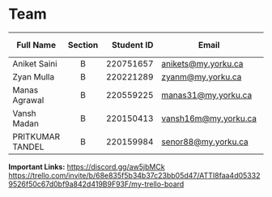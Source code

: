 # Team

| Full Name       | Section | Student ID | Email                 | Best Way to Contact | Discord Username      |
|-----------------|:-------:|-----------:|-----------------------|---------------------|---------------------- |
| Aniket Saini    |   B     | 220751657  | anikets@my.yorku.ca   | +16043477083        | hianikets             |
| Zyan Mulla      |   B     | 220221289  | zyanm@my.yorku.ca     | +14378386005        | Zyan1403              |
| Manas Agrawal   |   B     | 220559225  | manas31@my.yorku.ca   | +14376635396        | manax2050             | 
| Vansh Madan     |   B     | 220150413  | vansh16m@my.yorku.ca  | +14376639810        | vansh_15635           |
| PRITKUMAR TANDEL|   B     | 220159984  | senor88@my.yorku.ca   | +12368827308       | pritkumartandel_77754 |          


**Important Links:** 
https://discord.gg/aw5jbMCk
https://trello.com/invite/b/68e835f5b34b37c23bb05d47/ATTI8faa4d053329526f50c67d0bf9a842d419B9F93F/my-trello-board
